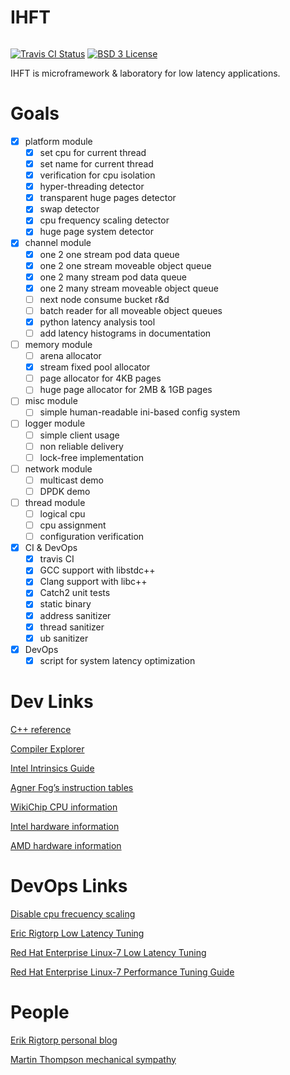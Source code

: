 # IHFT

<span style="display: inline-block;">

[![Travis CI Status](https://travis-ci.org/proydakov/ihft.svg?branch=master)](https://travis-ci.org/proydakov/ihft)
[![BSD 3 License](https://img.shields.io/badge/license-MIT-blue.svg)](https://github.com/proydakov/ihft/blob/master/LICENSE)
</span>

IHFT is microframework & laboratory for low latency applications.

# Goals

- [x] platform module
  - [x] set cpu for current thread
  - [x] set name for current thread
  - [x] verification for cpu isolation
  - [x] hyper-threading detector
  - [x] transparent huge pages detector
  - [x] swap detector
  - [x] cpu frequency scaling detector
  - [x] huge page system detector
- [x] channel module
  - [x] one 2 one stream pod data queue
  - [x] one 2 one stream moveable object queue
  - [x] one 2 many stream pod data queue
  - [x] one 2 many stream moveable object queue
  - [ ] next node consume bucket r&d
  - [ ] batch reader for all moveable object queues
  - [x] python latency analysis tool
  - [ ] add latency histograms in documentation 
- [ ] memory module
  - [ ] arena allocator
  - [x] stream fixed pool allocator
  - [ ] page allocator for 4KB pages
  - [ ] huge page allocator for 2MB & 1GB pages
- [ ] misc module
  - [ ] simple human-readable ini-based config system
- [ ] logger module
  - [ ] simple client usage
  - [ ] non reliable delivery
  - [ ] lock-free implementation
- [ ] network module
  - [ ] multicast demo
  - [ ] DPDK demo
- [ ] thread module
  - [ ] logical cpu
  - [ ] cpu assignment
  - [ ] configuration verification
- [x] CI & DevOps
  - [x] travis CI
  - [x] GCC support with libstdc++
  - [x] Clang support with libc++
  - [x] Catch2 unit tests
  - [x] static binary
  - [x] address sanitizer
  - [x] thread sanitizer
  - [x] ub sanitizer
- [x] DevOps
  - [x] script for system latency optimization

# Dev Links

[C++ reference](https://en.cppreference.com/w/)

[Compiler Explorer](https://godbolt.org)

[Intel Intrinsics Guide](https://software.intel.com/sites/landingpage/IntrinsicsGuide/)

[Agner Fog’s instruction tables](https://agner.org/optimize/instruction_tables.pdf)

[WikiChip CPU information](https://en.wikichip.org/wiki/WikiChip:welcome)

[Intel hardware information](https://ark.intel.com)

[AMD hardware information](https://www.amd.com/ru/products/epyc-server)

# DevOps Links

[Disable cpu frecuency scaling](https://nixcp.com/disable-cpu-frecuency-scaling/)

[Eric Rigtorp Low Latency Tuning](https://rigtorp.se/low-latency-guide/)

[Red Hat Enterprise Linux-7 Low Latency Tuning](https://access.redhat.com/sites/default/files/attachments/201501-perf-brief-low-latency-tuning-rhel7-v2.1.pdf)

[Red Hat Enterprise Linux-7 Performance Tuning Guide](https://access.redhat.com/documentation/en-us/red_hat_enterprise_linux/7/pdf/performance_tuning_guide/Red_Hat_Enterprise_Linux-7-Performance_Tuning_Guide-en-US.pdf)

# People

[Erik Rigtorp personal blog](https://rigtorp.se)

[Martin Thompson mechanical sympathy](https://mechanical-sympathy.blogspot.com)
